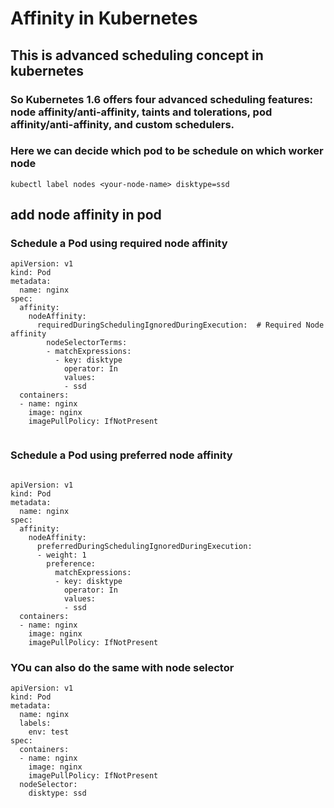 # Affinity in Kubernetes 

## This is advanced scheduling concept in kubernetes 

### So Kubernetes 1.6 offers four advanced scheduling features: node affinity/anti-affinity, taints and tolerations, pod affinity/anti-affinity, and custom schedulers.

### Here we can decide which pod to be schedule on which worker node 

```
kubectl label nodes <your-node-name> disktype=ssd

```

##  add node affinity in pod 

### Schedule a Pod using required node affinity

```
apiVersion: v1
kind: Pod
metadata:
  name: nginx
spec:
  affinity:
    nodeAffinity:
      requiredDuringSchedulingIgnoredDuringExecution:  # Required Node affinity 
        nodeSelectorTerms:
        - matchExpressions:
          - key: disktype
            operator: In
            values:
            - ssd            
  containers:
  - name: nginx
    image: nginx
    imagePullPolicy: IfNotPresent
    
```

### Schedule a Pod using preferred node affinity

```

apiVersion: v1
kind: Pod
metadata:
  name: nginx
spec:
  affinity:
    nodeAffinity:
      preferredDuringSchedulingIgnoredDuringExecution:
      - weight: 1
        preference:
          matchExpressions:
          - key: disktype
            operator: In
            values:
            - ssd          
  containers:
  - name: nginx
    image: nginx
    imagePullPolicy: IfNotPresent

```

### YOu can also do the same with node selector 

```
apiVersion: v1
kind: Pod
metadata:
  name: nginx
  labels:
    env: test
spec:
  containers:
  - name: nginx
    image: nginx
    imagePullPolicy: IfNotPresent
  nodeSelector:
    disktype: ssd
```




